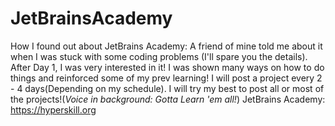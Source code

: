 # JetBrainsAcademy

How I found out about JetBrains Academy:
A friend of mine told me about it when I was stuck with some coding problems (I'll spare you the details).
After Day 1, I was very interested in it! I was shown many ways on how to do things and reinforced some of my prev learning!
I will post a project every 2 - 4 days(Depending on my schedule). I will try my best to post all or most of the projects!(*Voice in background: Gotta Learn 'em all!*) 
JetBrains Academy: https://hyperskill.org
